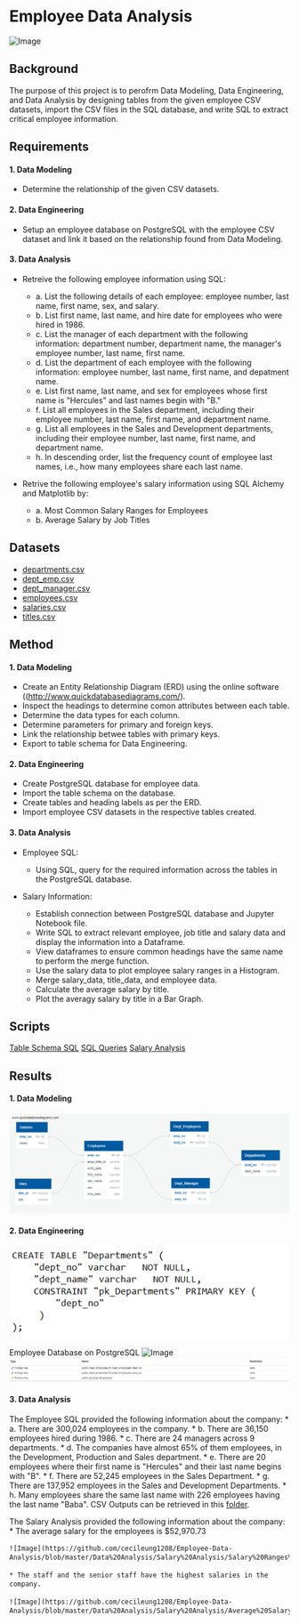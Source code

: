 # Employee Data Analysis

![Image](https://s27389.pcdn.co/wp-content/uploads/employee%20data-1000x440.jpg)

## Background
The purpose of this project is to perofrm Data Modeling, Data Engineering, and Data Analysis by designing tables from the given employee CSV datasets, import the CSV files in the SQL database, and write SQL to extract critical employee information.

## Requirements

#### **1.  Data Modeling**

* Determine the relationship of the given CSV datasets.

#### **2.  Data Engineering**

* Setup an employee database on PostgreSQL with the employee CSV dataset and link it based on the relationship found from Data Modeling.


#### **3.  Data Analysis**
 
 * Retreive the following employee information using SQL:
    * a.  List the following details of each employee: employee number, last name, first name, sex, and salary.
    * b.  List first name, last name, and hire date for employees who were hired in 1986.
    * c.  List the manager of each department with the following information: department number, department name, the manager's employee number, last name, first name.
    * d.  List the department of each employee with the following information: employee number, last name, first name, and depatment name.
    * e.  List first name, last name, and sex for employees whose first name is "Hercules" and last names begin with "B."
    * f.  List all employees in the Sales department, including their employee number, last name, first name, and department name.
    * g.  List all employees in the Sales and Development departments, including their employee number, last name, first name, and department name.
    * h.  In descending order, list the frequency count of employee last names, i.e., how many employees share each last name.
    
 * Retrive the following employee's salary information using SQL Alchemy and Matplotlib by:
    * a. Most Common Salary Ranges for Employees
    * b. Average Salary by Job Titles
    
## Datasets

* [departments.csv](https://github.com/cecileung1208/Employee-Data-Analysis/blob/master/Employee%20Data/departments.csv)
* [dept_emp.csv](https://github.com/cecileung1208/Employee-Data-Analysis/blob/master/Employee%20Data/dept_emp.csv)
* [dept_manager.csv](https://github.com/cecileung1208/Employee-Data-Analysis/blob/master/Employee%20Data/dept_manager.csv)
* [employees.csv](https://github.com/cecileung1208/Employee-Data-Analysis/blob/master/Employee%20Data/employees.csv)  
* [salaries.csv](https://github.com/cecileung1208/Employee-Data-Analysis/blob/master/Employee%20Data/salaries.csv)
* [titles.csv](https://github.com/cecileung1208/Employee-Data-Analysis/blob/master/Employee%20Data/titles.csv) 

    
    
## Method

#### **1.  Data Modeling**
* Create an Entity Relationship Diagram (ERD) using the online software ((http://www.quickdatabasediagrams.com/).
* Inspect the headings to determine comon attributes between each table.
* Determine the data types for each column.
* Determine parameters for primary and foreign keys.
* Link the relationship betwee tables with primary keys.
* Export to table schema for Data Engineering.

#### **2. Data Engineering**
* Create PostgreSQL database for employee data.
* Import the table schema on the database.
* Create tables and heading labels as per the ERD.
* Import employee CSV datasets in the respective tables created.


#### **3. Data Analysis** 
* Employee SQL:
  * Using SQL, query for the required information across the tables in the PostgreSQL database.
 
* Salary Information:
  * Establish connection between PostgreSQL database and Jupyter Notebook file.
  * Write SQL to extract relevant employee, job title and salary data and display the information into a Dataframe.
  * View dataframes to ensure common headings have the same name to perform the merge function.
  * Use the salary data to plot employee salary ranges in a Histogram.
  * Merge salary_data, title_data, and employee data.
  * Calculate the average salary by title.
  * Plot the averagy salary by title in a Bar Graph.
 
## Scripts
[Table Schema SQL](https://github.com/cecileung1208/Employee-Data-Analysis/tree/master/Data%20Engineering)
[SQL Queries](https://github.com/cecileung1208/Employee-Data-Analysis/blob/master/Data%20Analysis/Employee%20SQL/Queries.sql)
[Salary Analysis](https://github.com/cecileung1208/Employee-Data-Analysis/blob/master/Data%20Analysis/Salary%20Analysis/Salary_Analysis.ipynb)
 
  
## Results

#### **1.  Data Modeling**

![Image](https://github.com/cecileung1208/Employee-Data-Analysis/blob/master/Data%20Modeling/ERD%20-%20Employee%20Database.png)

#### **2.  Data Engineering**

![Image](https://github.com/cecileung1208/Employee-Data-Analysis/blob/master/Data%20Engineering/Table_Schema_Script.png)

Employee Database on PostgreSQL
![Image](https://github.com/cecileung1208/Employee-Data-Analysis/tree/master/Data%20Engineering)
![Image](https://github.com/cecileung1208/Employee-Data-Analysis/blob/master/Data%20Engineering/Table_Schema_PostgreSQL_Dependents.png)

#### **3.  Data Analysis**

The Employee SQL provided the following information about the company:
    * a.  There are 300,024 employees in the company.
    * b.  There are 36,150 employees hired during 1986.
    * c.  There are 24 managers across 9 departments.
    * d.  The companies have almost 65% of them employees, in the Development, Production and Sales department.
    * e.  There are 20 employees where their first name is "Hercules" and their last name begins with "B".
    * f.  There are 52,245 employees in the Sales Department.
    * g.  There are 137,952 employees in the Sales and Development Departments.
    * h.  Many employees share the same last name with 226 employees having the last name "Baba".
 CSV Outputs can be retrieved in this [folder](https://github.com/cecileung1208/Employee-Data-Analysis/tree/master/Data%20Analysis/Employee%20SQL).
    
The Salary Analysis provided the following information about the company:
    * The average salary for the employees is $52,970.73
    
    ![Image](https://github.com/cecileung1208/Employee-Data-Analysis/blob/master/Data%20Analysis/Salary%20Analysis/Salary%20Ranges%20for%20Employees.png)
    
    * The staff and the senior staff have the highest salaries in the company.
    
    ![Image](https://github.com/cecileung1208/Employee-Data-Analysis/blob/master/Data%20Analysis/Salary%20Analysis/Average%20Salary%20by%20Title.png)
    
